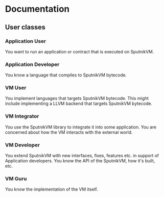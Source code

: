 # Documentation

## User classes
### Application User
You want to run an application or contract that is executed on SputnikVM.
### Application Developer
You know a language that compiles to SputnikVM bytecode.
### VM User
You implement languages that targets SputnikVM bytecode. This might include implementing a LLVM backend that targets SputnikVM bytecode.
### VM Integrator
You use the SputnikVM library to integrate it into some application. You are concerned about how the VM interacts with the external world.
### VM Developer
You extend SputnikVM with new interfaces, fixes, features etc. in support of Application developers. You know the API of the SputnikVM, how it's built, etc.
### VM Guru
You know the implementation of the VM itself.
